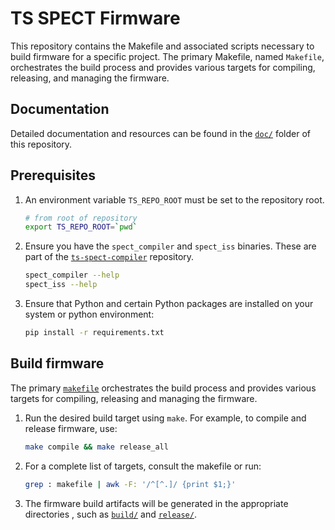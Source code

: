 # TS SPECT Firmware

This repository contains the Makefile and associated scripts necessary to build firmware for a specific project. The primary Makefile, named `Makefile`, orchestrates the build process and provides various targets for compiling, releasing, and managing the firmware.

## Documentation

Detailed documentation and resources can be found in the [`doc/`](doc/) folder
of this repository.

## Prerequisites

1. An environment variable `TS_REPO_ROOT` must be set to the repository root.

   ```bash
   # from root of repository
   export TS_REPO_ROOT=`pwd`
   ```

2. Ensure you have the `spect_compiler` and `spect_iss` binaries. These are part
of the [`ts-spect-compiler`](https://github.com/tropicsquare/ts-spect-compiler)
repository.

   ```bash
   spect_compiler --help
   spect_iss --help
   ```

3. Ensure that Python and certain Python packages are installed on your system or python environment:
   ```bash
   pip install -r requirements.txt
   ```

## Build firmware
The primary [`makefile`](makefile) orchestrates the build process and provides
various targets for compiling, releasing and managing the firmware.


1. Run the desired build target using `make`. For example, to compile and
release firmware, use:

   ```bash
   make compile && make release_all
   ```

2. For a complete list of targets, consult the makefile or run:
   ```bash
   grep : makefile | awk -F: '/^[^.]/ {print $1;}'
   ```

3. The firmware build artifacts will be generated in the appropriate directories
, such as [`build/`](build/) and [`release/`](release/).
